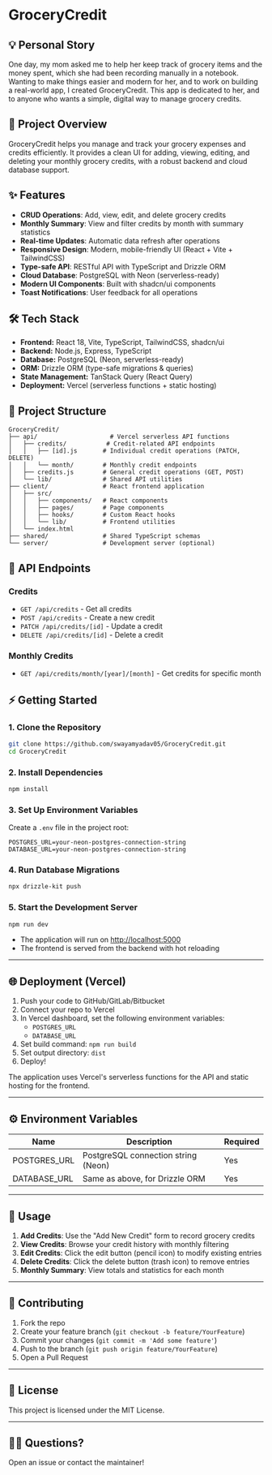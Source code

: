 # GroceryCredit

## 💡 Personal Story

One day, my mom asked me to help her keep track of grocery items and the money spent, which she had been recording manually in a notebook. Wanting to make things easier and modern for her, and to work on building a real-world app, I created GroceryCredit. This app is dedicated to her, and to anyone who wants a simple, digital way to manage grocery credits.

## 🚀 Project Overview

GroceryCredit helps you manage and track your grocery expenses and credits efficiently. It provides a clean UI for adding, viewing, editing, and deleting your monthly grocery credits, with a robust backend and cloud database support.

## ✨ Features

-   **CRUD Operations**: Add, view, edit, and delete grocery credits
-   **Monthly Summary**: View and filter credits by month with summary statistics
-   **Real-time Updates**: Automatic data refresh after operations
-   **Responsive Design**: Modern, mobile-friendly UI (React + Vite + TailwindCSS)
-   **Type-safe API**: RESTful API with TypeScript and Drizzle ORM
-   **Cloud Database**: PostgreSQL with Neon (serverless-ready)
-   **Modern UI Components**: Built with shadcn/ui components
-   **Toast Notifications**: User feedback for all operations

## 🛠️ Tech Stack

-   **Frontend:** React 18, Vite, TypeScript, TailwindCSS, shadcn/ui
-   **Backend:** Node.js, Express, TypeScript
-   **Database:** PostgreSQL (Neon, serverless-ready)
-   **ORM:** Drizzle ORM (type-safe migrations & queries)
-   **State Management:** TanStack Query (React Query)
-   **Deployment:** Vercel (serverless functions + static hosting)

## 📁 Project Structure

```
GroceryCredit/
├── api/                    # Vercel serverless API functions
│   ├── credits/           # Credit-related API endpoints
│   │   ├── [id].js       # Individual credit operations (PATCH, DELETE)
│   │   └── month/        # Monthly credit endpoints
│   ├── credits.js        # General credit operations (GET, POST)
│   └── lib/              # Shared API utilities
├── client/               # React frontend application
│   ├── src/
│   │   ├── components/   # React components
│   │   ├── pages/        # Page components
│   │   ├── hooks/        # Custom React hooks
│   │   └── lib/          # Frontend utilities
│   └── index.html
├── shared/               # Shared TypeScript schemas
└── server/               # Development server (optional)
```

## 🔌 API Endpoints

### Credits

-   `GET /api/credits` - Get all credits
-   `POST /api/credits` - Create a new credit
-   `PATCH /api/credits/[id]` - Update a credit
-   `DELETE /api/credits/[id]` - Delete a credit

### Monthly Credits

-   `GET /api/credits/month/[year]/[month]` - Get credits for specific month

## ⚡ Getting Started

### 1. Clone the Repository

```bash
git clone https://github.com/swayamyadav05/GroceryCredit.git
cd GroceryCredit
```

### 2. Install Dependencies

```bash
npm install
```

### 3. Set Up Environment Variables

Create a `.env` file in the project root:

```env
POSTGRES_URL=your-neon-postgres-connection-string
DATABASE_URL=your-neon-postgres-connection-string
```

### 4. Run Database Migrations

```bash
npx drizzle-kit push
```

### 5. Start the Development Server

```bash
npm run dev
```

-   The application will run on [http://localhost:5000](http://localhost:5000)
-   The frontend is served from the backend with hot reloading

---

## 🌐 Deployment (Vercel)

1. Push your code to GitHub/GitLab/Bitbucket
2. Connect your repo to Vercel
3. In Vercel dashboard, set the following environment variables:
    - `POSTGRES_URL`
    - `DATABASE_URL`
4. Set build command: `npm run build`
5. Set output directory: `dist`
6. Deploy!

The application uses Vercel's serverless functions for the API and static hosting for the frontend.

---

## ⚙️ Environment Variables

| Name         | Description                         | Required |
| ------------ | ----------------------------------- | -------- |
| POSTGRES_URL | PostgreSQL connection string (Neon) | Yes      |
| DATABASE_URL | Same as above, for Drizzle ORM      | Yes      |

---

## 🎯 Usage

1. **Add Credits**: Use the "Add New Credit" form to record grocery credits
2. **View Credits**: Browse your credit history with monthly filtering
3. **Edit Credits**: Click the edit button (pencil icon) to modify existing entries
4. **Delete Credits**: Click the delete button (trash icon) to remove entries
5. **Monthly Summary**: View totals and statistics for each month

---

## 🤝 Contributing

1. Fork the repo
2. Create your feature branch (`git checkout -b feature/YourFeature`)
3. Commit your changes (`git commit -m 'Add some feature'`)
4. Push to the branch (`git push origin feature/YourFeature`)
5. Open a Pull Request

---

## 📄 License

This project is licensed under the MIT License.

---

## 🙋‍♂️ Questions?

Open an issue or contact the maintainer!
